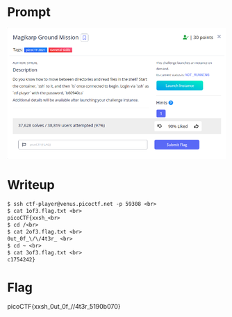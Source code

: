 <h1>
  Prompt
</h1>

![alt text](prompt.png)

<h1>
  Writeup
</h1>

```
$ ssh ctf-player@venus.picoctf.net -p 59308 <br>
$ cat 1of3.flag.txt <br>
picoCTF{xxsh_<br>
$ cd /<br>
$ cat 2of3.flag.txt <br>
0ut_0f_\/\/4t3r_ <br>
$ cd ~ <br>
$ cat 3of3.flag.txt <br>
c1754242}
```

<h1>
  Flag
</h1>
picoCTF{xxsh_0ut_0f_//4t3r_5190b070}
